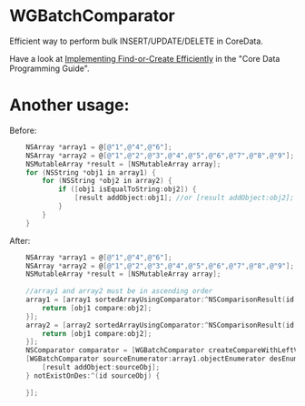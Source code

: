 # WGBatchComparator
Efficient way to perform bulk INSERT/UPDATE/DELETE in CoreData.

Have a look at <a href="https://developer.apple.com/library/mac/documentation/Cocoa/Conceptual/CoreData/Articles/cdImporting.html#//apple_ref/doc/uid/TP40003174-SW4">Implementing Find-or-Create Efficiently</a> in the "Core Data Programming Guide".

# Another usage:
Before:
```Objective-C
    NSArray *array1 = @[@"1",@"4",@"6"];
    NSArray *array2 = @[@"1",@"2",@"3",@"4",@"5",@"6",@"7",@"8",@"9"];
    NSMutableArray *result = [NSMutableArray array];
    for (NSString *obj1 in array1) {
        for (NSString *obj2 in array2) {
            if ([obj1 isEqualToString:obj2]) {
                [result addObject:obj1]; //or [result addObject:obj2];
            }
        }
    }
```
After:
```Objective-C
    NSArray *array1 = @[@"1",@"4",@"6"];
    NSArray *array2 = @[@"1",@"2",@"3",@"4",@"5",@"6",@"7",@"8",@"9"];
    NSMutableArray *result = [NSMutableArray array];
    
    //array1 and array2 must be in ascending order
    array1 = [array1 sortedArrayUsingComparator:^NSComparisonResult(id  _Nonnull obj1, id  _Nonnull obj2) {
        return [obj1 compare:obj2];
    }];
    array2 = [array2 sortedArrayUsingComparator:^NSComparisonResult(id  _Nonnull obj1, id  _Nonnull obj2) {
        return [obj1 compare:obj2];
    }];
    NSComparator comparator = [WGBatchComparator createCompareWithLeftValueKeyPaths:@[@"self"] rightValueKeyPaths:@[@"self"]]; //if UIView object, like @"layer.frame"
    [WGBatchComparator sourceEnumerator:array1.objectEnumerator desEnumerator:array2.objectEnumerator compare:comparator existOnDes:^(id sourceObj, id desObj) {
        [result addObject:sourceObj];
    } notExistOnDes:^(id sourceObj) {
        
    }];
```
